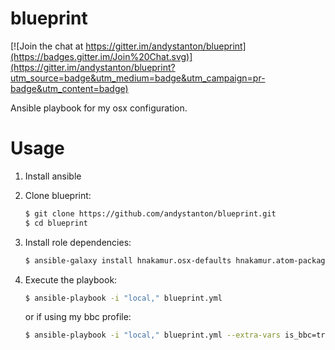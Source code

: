 # blueprint

[![Join the chat at https://gitter.im/andystanton/blueprint](https://badges.gitter.im/Join%20Chat.svg)](https://gitter.im/andystanton/blueprint?utm_source=badge&utm_medium=badge&utm_campaign=pr-badge&utm_content=badge)

Ansible playbook for my osx configuration.

# Usage

1. Install ansible
2. Clone blueprint:
    ```sh
    $ git clone https://github.com/andystanton/blueprint.git
    $ cd blueprint
    ```

3.  Install role dependencies:
    ```sh
    $ ansible-galaxy install hnakamur.osx-defaults hnakamur.atom-packages
    ```

4. Execute the playbook:
    ```sh
    $ ansible-playbook -i "local," blueprint.yml
    ```

    or if using my bbc profile:

    ```sh
    $ ansible-playbook -i "local," blueprint.yml --extra-vars is_bbc=true
    ```
